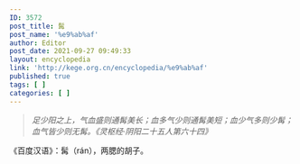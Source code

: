 ```yaml
---
ID: 3572
post_title: 髯
post_name: '%e9%ab%af'
author: Editor
post_date: 2021-09-27 09:49:33
layout: encyclopedia
link: 'http://kege.org.cn/encyclopedia/%e9%ab%af'
published: true
tags: [ ]
categories: [ ]
---
```

<blockquote><em>足少阳之上，气血盛则通髯美长；血多气少则通髯美短；血少气多则少髯；血气皆少则无髯。《灵枢经·阴阳二十五人第六十四》</em></blockquote>
《百度汉语》：髯（rán），两腮的胡子。